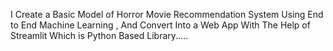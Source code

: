 I Create a Basic Model of Horror Movie Recommendation System Using End to End Machine Learning , And Convert Into a Web App With The Help of Streamlit Which is Python Based Library.....
